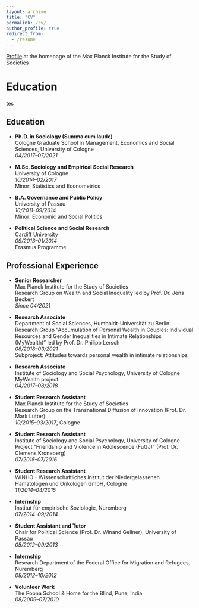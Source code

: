 ```yaml
---
layout: archive
title: "CV"
permalink: /cv/
author_profile: true
redirect_from:
  - /resume
---
```



[Profile](https://www.mpifg.de/person/111589) at the homepage of the Max Planck Institute for the Study of Societies

Education
======
tes 

## Education

- **Ph.D. in Sociology (Summa cum laude)**  
  Cologne Graduate School in Management, Economics and Social Sciences, University of Cologne  
  *04/2017–07/2021*  

- **M.Sc. Sociology and Empirical Social Research**  
  University of Cologne  
  *10/2014–02/2017*  
  Minor: Statistics and Econometrics  

- **B.A. Governance and Public Policy**  
  University of Passau  
  *10/2011–09/2014*  
  Minor: Economic and Social Politics  

- **Political Science and Social Research**  
  Cardiff University  
  *09/2013–01/2014*  
  Erasmus Programme


## Professional Experience

- **Senior Researcher**  
  Max Planck Institute for the Study of Societies  
  Research Group on Wealth and Social Inequality led by Prof. Dr. Jens Beckert  
  *Since 04/2021*

- **Research Associate**  
  Department of Social Sciences, Humboldt-Universität zu Berlin  
  Research Group “Accumulation of Personal Wealth in Couples: Individual Resources and Gender Inequalities in Intimate Relationships (MyWealth)” led by Prof. Dr. Philipp Lersch  
  *08/2018–03/2021*  
  Subproject: Attitudes towards personal wealth in intimate relationships

- **Research Associate**  
  Institute of Sociology and Social Psychology, University of Cologne  
  MyWealth project  
  *04/2017–08/2018*

- **Student Research Assistant**  
  Max Planck Institute for the Study of Societies  
  Research Group on the Transnational Diffusion of Innovation (Prof. Dr. Mark Lutter)  
  *10/2015–03/2017*, Cologne

- **Student Research Assistant**  
  Institute of Sociology and Social Psychology, University of Cologne  
  Project “Friendship and Violence in Adolescence (FuGJ)” (Prof. Dr. Clemens Kroneberg)  
  *07/2015–07/2016*

- **Student Research Assistant**  
  WINHO - Wissenschaftliches Institut der Niedergelassenen Hämatologen und Onkologen GmbH, Cologne  
  *11/2014–04/2015*

- **Internship**  
  Institut für empirische Soziologie, Nuremberg  
  *07/2014–09/2014*

- **Student Assistant and Tutor**  
  Chair for Political Science (Prof. Dr. Winand Gellner), University of Passau  
  *05/2012–09/2013*

- **Internship**  
  Research Department of the Federal Office for Migration and Refugees, Nuremberg  
  *08/2012–10/2012*

- **Volunteer Work**  
  The Poona School & Home for the Blind, Pune, India  
  *08/2009–07/2010*

<!--- <iframe src="https://drive.google.com/file/d/13QKkLNftn9pm2H0Ge3ZuHC1w7VSS3AkA/preview" width="640" height="480" allow="autoplay"></iframe> --->

